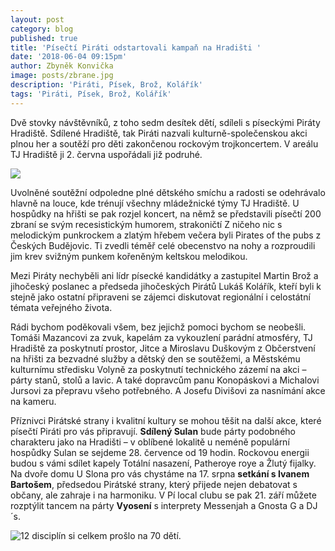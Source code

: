 ```yaml
---
layout: post
category: blog
published: true
title: 'Písečtí Piráti odstartovali kampaň na Hradišti '
date: '2018-06-04 09:15pm'
author: Zbyněk Konvička
image: posts/zbrane.jpg
description: 'Piráti, Písek, Brož, Kolářík'
tags: 'Piráti, Písek, Brož, Kolářík'
---
```

Dvě stovky návštěvníků, z toho sedm desítek dětí, sdíleli s píseckými Piráty Hradiště. Sdílené Hradiště, tak Piráti nazvali kulturně-společenskou akci plnou her a soutěží pro děti zakončenou rockovým trojkoncertem. V areálu TJ Hradiště ji 2. června uspořádali již podruhé. 

![](posts/lidi.jpg)

Uvolněné soutěžní odpoledne plné dětského smíchu a radosti se odehrávalo hlavně na louce, kde trénují všechny mládežnické týmy TJ Hradiště. U hospůdky na hřišti se pak rozjel koncert, na němž se představili písečtí 200 zbraní se svým recesistickým humorem, strakoničtí Z ničeho nic s melodickým punkrockem a zlatým hřebem večera byli Pirates of the pubs z Českých Budějovic. Ti zvedli téměř celé obecenstvo na nohy a rozproudili jim krev svižným punkem kořeněným keltskou melodikou. 

Mezi Piráty nechyběli ani lídr písecké kandidátky a zastupitel Martin Brož a jihočeský poslanec a předseda jihočeských Pirátů Lukáš Kolářík, kteří byli k stejně jako ostatní připraveni se zájemci diskutovat regionální i celostátní témata veřejného života.

Rádi bychom poděkovali všem, bez jejichž pomoci bychom se neobešli. Tomáši Mazancovi za zvuk, kapelám za vykouzlení parádní atmosféry, TJ Hradiště za poskytnutí prostor, Jitce a Miroslavu Duškovým z Občerstvení na hřišti za bezvadné služby a dětský den se soutěžemi, a Městskému kulturnímu středisku Volyně za poskytnutí technického zázemí na akci – párty stanů, stolů a lavic. A také dopravcům panu Konopáskovi a Michalovi Jursovi za přepravu všeho potřebného. A Josefu Divišovi za nasnímání akce na kameru.

Příznivci Pirátské strany i kvalitní kultury se mohou těšit na další akce, které písečtí Piráti pro vás připravují. **Sdílený Sulan** bude párty podobného charakteru jako na Hradišti – v oblíbené lokalitě u neméně populární hospůdky Sulan se sejdeme 28. července od 19 hodin. Rockovou energii budou s vámi sdílet kapely Totální nasazení, Patheroye roye a Žlutý fijalky. Na dvoře domu U Slona pro vás chystáme na 17. srpna **setkání s Ivanem Bartošem**, předsedou Pirátské strany, který přijede nejen debatovat s občany, ale zahraje i na harmoniku. V Pí local clubu se pak 21. září můžete rozptýlit tancem na párty **Vyosení** s interprety Messenjah a Gnosta G a DJ´s.

![12 disciplín si celkem prošlo na 70 dětí.](posts/deti.jpg)
